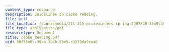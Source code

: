 ```yaml
---
content_type: resource
description: Guidelines on close reading.
file: null
file_location: /coursemedia/21l-315-prizewinners-spring-2007/38f35e0c39ab304b5be5c3258da9cea8_close_reading.pdf
file_type: application/pdf
resourcetype: Document
title: close_reading.pdf
uid: 38f35e0c-39ab-304b-5be5-c3258da9cea8
---
```

